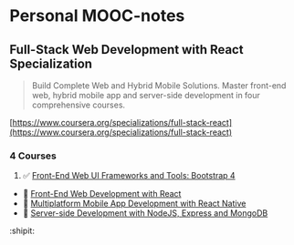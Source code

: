 # Personal MOOC-notes

## Full-Stack Web Development with React Specialization

> Build Complete Web and Hybrid Mobile Solutions. Master front-end web, hybrid mobile app and server-side development in four comprehensive courses.

[https://www.coursera.org/specializations/full-stack-react](https://www.coursera.org/specializations/full-stack-react)

### 4 Courses 

1. ✅ [Front-End Web UI Frameworks and Tools: Bootstrap 4](https://github.com/programmieraffe/coursera-fullstack-react-2020-notes/blob/master/01_frontend-web-ui-frameworks-tools-bootstrap4.md)
- 🔲 [Front-End Web Development with React](https://github.com/programmieraffe/coursera-fullstack-react-2020-notes/blob/master/02_front-end-web-development-react.md)
- 🔲 [Multiplatform Mobile App Development with React Native](https://github.com/programmieraffe/coursera-fullstack-react-2020-notes/blob/master/03_multiplatform-mobile-app-development-react-native.md)
- 🔲 [Server-side Development with NodeJS, Express and MongoDB](https://github.com/programmieraffe/coursera-fullstack-react-2020-notes/blob/master/04_server-side-development-nodejs-express-mongodb.md)

:shipit: 

